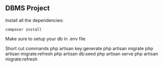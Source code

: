 
## DBMS Project

Install all the dependencies:

    composer install

Make sure to setup your db in .env file

Short cut commands
     php artisan key:generate
     php artisan migrate
     php artisan migrate:refresh
     php artisan db:seed
     php artisan serve
    php artisan migrate:refresh
